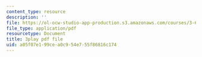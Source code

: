 ```yaml
---
content_type: resource
description: ''
file: https://ol-ocw-studio-app-production.s3.amazonaws.com/courses/3-60-symmetry-structure-and-tensor-properties-of-materials-fall-2005/a05f07e199cea0c954e755f86816c174_JKUrC05a-4k.pdf
file_type: application/pdf
resourcetype: Document
title: 3play pdf file
uid: a05f07e1-99ce-a0c9-54e7-55f86816c174
---
```

